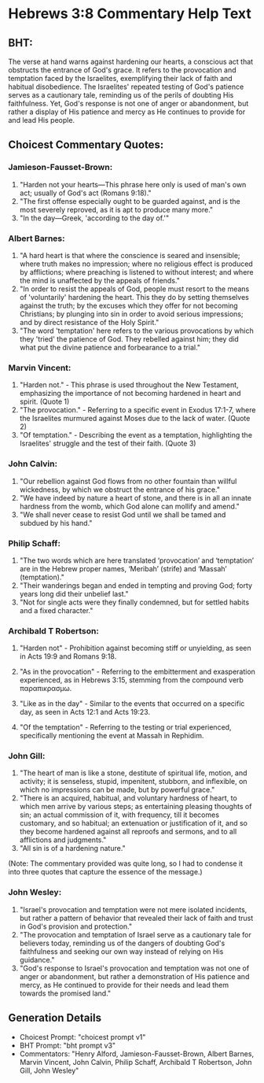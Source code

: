 # Hebrews 3:8 Commentary Help Text

## BHT:
The verse at hand warns against hardening our hearts, a conscious act that obstructs the entrance of God's grace. It refers to the provocation and temptation faced by the Israelites, exemplifying their lack of faith and habitual disobedience. The Israelites' repeated testing of God's patience serves as a cautionary tale, reminding us of the perils of doubting His faithfulness. Yet, God's response is not one of anger or abandonment, but rather a display of His patience and mercy as He continues to provide for and lead His people.

## Choicest Commentary Quotes:
### Jamieson-Fausset-Brown:
1. "Harden not your hearts—This phrase here only is used of man's own act; usually of God's act (Romans 9:18)."
2. "The first offense especially ought to be guarded against, and is the most severely reproved, as it is apt to produce many more."
3. "In the day—Greek, 'according to the day of.'"

### Albert Barnes:
1. "A hard heart is that where the conscience is seared and insensible; where truth makes no impression; where no religious effect is produced by afflictions; where preaching is listened to without interest; and where the mind is unaffected by the appeals of friends."
2. "In order to resist the appeals of God, people must resort to the means of 'voluntarily' hardening the heart. This they do by setting themselves against the truth; by the excuses which they offer for not becoming Christians; by plunging into sin in order to avoid serious impressions; and by direct resistance of the Holy Spirit."
3. "The word 'temptation' here refers to the various provocations by which they 'tried' the patience of God. They rebelled against him; they did what put the divine patience and forbearance to a trial."

### Marvin Vincent:
1. "Harden not." - This phrase is used throughout the New Testament, emphasizing the importance of not becoming hardened in heart and spirit. (Quote 1)
2. "The provocation." - Referring to a specific event in Exodus 17:1-7, where the Israelites murmured against Moses due to the lack of water. (Quote 2)
3. "Of temptation." - Describing the event as a temptation, highlighting the Israelites' struggle and the test of their faith. (Quote 3)

### John Calvin:
1. "Our rebellion against God flows from no other fountain than willful wickedness, by which we obstruct the entrance of his grace."
2. "We have indeed by nature a heart of stone, and there is in all an innate hardness from the womb, which God alone can mollify and amend."
3. "We shall never cease to resist God until we shall be tamed and subdued by his hand."

### Philip Schaff:
1. "The two words which are here translated ‘provocation’ and ‘temptation’ are in the Hebrew proper names, ‘Meribah’ (strife) and ‘Massah’ (temptation)."
2. "Their wanderings began and ended in tempting and proving God; forty years long did their unbelief last."
3. "Not for single acts were they finally condemned, but for settled habits and a fixed character."

### Archibald T Robertson:
1. "Harden not" - Prohibition against becoming stiff or unyielding, as seen in Acts 19:9 and Romans 9:18.

2. "As in the provocation" - Referring to the embitterment and exasperation experienced, as in Hebrews 3:15, stemming from the compound verb παραπικρασμω.

3. "Like as in the day" - Similar to the events that occurred on a specific day, as seen in Acts 12:1 and Acts 19:23.

4. "Of the temptation" - Referring to the testing or trial experienced, specifically mentioning the event at Massah in Rephidim.

### John Gill:
1. "The heart of man is like a stone, destitute of spiritual life, motion, and activity; it is senseless, stupid, impenitent, stubborn, and inflexible, on which no impressions can be made, but by powerful grace."
2. "There is an acquired, habitual, and voluntary hardness of heart, to which men arrive by various steps; as entertaining pleasing thoughts of sin; an actual commission of it, with frequency, till it becomes customary, and so habitual; an extenuation or justification of it, and so they become hardened against all reproofs and sermons, and to all afflictions and judgments."
3. "All sin is of a hardening nature."

(Note: The commentary provided was quite long, so I had to condense it into three quotes that capture the essence of the message.)

### John Wesley:
1. "Israel's provocation and temptation were not mere isolated incidents, but rather a pattern of behavior that revealed their lack of faith and trust in God's provision and protection."
2. "The provocation and temptation of Israel serve as a cautionary tale for believers today, reminding us of the dangers of doubting God's faithfulness and seeking our own way instead of relying on His guidance."
3. "God's response to Israel's provocation and temptation was not one of anger or abandonment, but rather a demonstration of His patience and mercy, as He continued to provide for their needs and lead them towards the promised land."


## Generation Details
- Choicest Prompt: "choicest prompt v1"
- BHT Prompt: "bht prompt v3"
- Commentators: "Henry Alford, Jamieson-Fausset-Brown, Albert Barnes, Marvin Vincent, John Calvin, Philip Schaff, Archibald T Robertson, John Gill, John Wesley"
